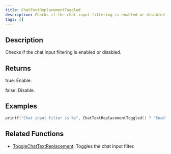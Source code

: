 ```yaml
---
title: ChatTextReplacementToggled
description: Checks if the chat input filtering is enabled or disabled.
tags: []
---
```


<VersionWarn version='omp v1.1.0.2612' />

## Description

Checks if the chat input filtering is enabled or disabled.

## Returns

true: Enable.

false: Disable.

## Examples

```c
printf("Chat input filter is %s", ChatTextReplacementToggled() ? "Enable" : "Disable");
```

## Related Functions

- [ToggleChatTextReplacement](ToggleChatTextReplacement): Toggles the chat input filter.
